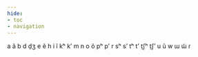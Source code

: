 ```yaml
---
hide:
- toc
- navigation
---
```

a
ã
b
d
d̠ʒ
e
ẽ
h
i
ĩ
kʰ
kʼ
m
n
o
õ
pʰ
pʼ
r
sʰ
sʼ
tʰ
tʼ
t̠ʃʰ
t̠ʃʼ
u
ũ
w
ɯ
ɯ̃
ɾ
